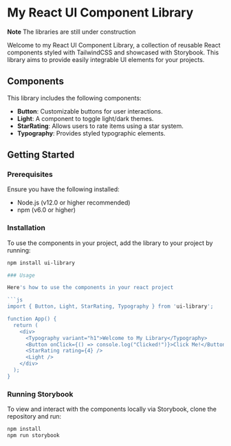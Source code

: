 # My React UI Component Library

**Note**
The libraries are still under construction

Welcome to my React UI Component Library, a collection of reusable React components styled with TailwindCSS and showcased with Storybook. This library aims to provide easily integrable UI elements for your projects.

## Components

This library includes the following components:

- **Button**: Customizable buttons for user interactions.
- **Light**: A component to toggle light/dark themes.
- **StarRating**: Allows users to rate items using a star system.
- **Typography**: Provides styled typographic elements.

## Getting Started

### Prerequisites

Ensure you have the following installed:

- Node.js (v12.0 or higher recommended)
- npm (v6.0 or higher)

### Installation

To use the components in your project, add the library to your project by running:

````bash
npm install ui-library

### Usage

Here's how to use the components in your react project

```js
import { Button, Light, StarRating, Typography } from 'ui-library';

function App() {
  return (
    <div>
      <Typography variant="h1">Welcome to My Library</Typography>
      <Button onClick={() => console.log("Clicked!")}>Click Me!</Button>
      <StarRating rating={4} />
      <Light />
    </div>
  );
}

````

### Running Storybook

To view and interact with the components locally via Storybook, clone the repository and run:

```bash
npm install
npm run storybook

```
